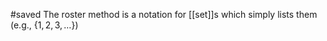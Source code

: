 #saved
The roster method is a notation for [[set]]s which simply lists them (e.g., $\left\{1,2,3,\dots\right\}$)